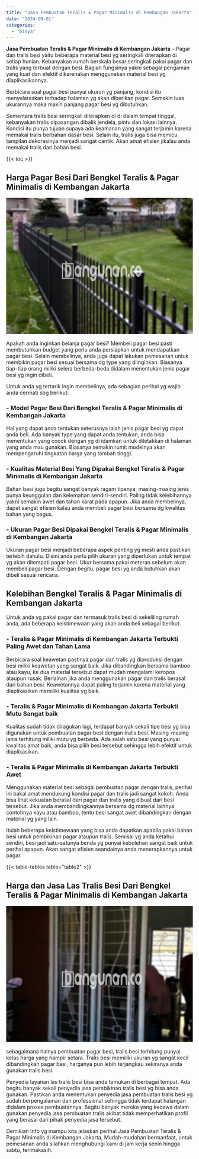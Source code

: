 ```yaml
---
title: "Jasa Pembuatan Teralis & Pagar Minimalis di Kembangan Jakarta"
date: "2024-09-01"
categories: 
  - "biaya"
---
```


**Jasa Pembuatan Teralis & Pagar Minimalis di Kembangan Jakarta** – Pagar dan tralis besi yaitu beberapa material besi yg seringkali diterapkan di setiap hunian. Kebanyakan rumah berskala besar seringkali pakai pagar dan tralis yang terbuat dengan besi. Bagian fungsinya yakni sebagai pengaman yang kuat dan efektif dikarenakan menggunakan material besi yg diaplikasikannya.

Berbicara soal pagar besi punyai ukuran yg panjang, kondisi itu menyelaraskan terhadap halaman yg akan diberikan pagar. Semakin luas ukurannya maka makin panjang pagar besi yg dibutuhkan.

Sementara tralis besi seringkali diterapkan di di dalam tempat tinggal, kebanyakan tralis dipasangan dibalik jendela, pintu dan lokasi lainnya. Kondisi itu punya tujuan supaya ada keamanan yang sangat terjamin karena memakai tralis berbahan dasar besi. Selain itu, tralis juga bisa memicu tampilan dekorasinya menjadi sangat cantik. Akan amat efisien jikalau anda memakai tralis dari bahan besi.

{{< toc >}}

## Harga Pagar Besi Dari Bengkel Teralis & Pagar Minimalis di Kembangan Jakarta

![Jasa Pembuatan Teralis & Pagar Minimalis di Kembangan Jakarta](/images/pagar-minimalis-murah-12.png)

Apakah anda inginkan belanja pagar besi? Membeli pagar besi pasti membutuhkan budget yang perlu anda persiapkan untuk mendapatkan pagar besi. Selain membelinya, anda juga dapat lakukan pemesanan untuk membikin pagar besi sesuai bersama dg type yang diinginkan. Biasanya tiap-tiap orang miliki selera berbeda-beda didalam menentukan jenis pagar besi yg ingin dibeli.

Untuk anda yg tertarik ingin membelinya, ada sebagian perihal yg wajib anda cermati sbg berikut:
### \- Model Pagar Besi Dari Bengkel Teralis & Pagar Minimalis di Kembangan Jakarta

Hal yang dapat anda tentukan seterusnya ialah jenis pagar besi yg dapat anda beli. Ada banyak type yang dapat anda tentukan, anda bisa menentukan yang cocok dengan yg di idamkan untuk diletakkan di halaman yang anda mau gunakan. Biasanya semakin rumit modelnya akan mempengaruhi tingkatan harga yang tambah tinggi.

### \- Kualitas Material Besi Yang Dipakai Bengkel Teralis & Pagar Minimalis di Kembangan Jakarta

Bahan besi juga begitu sangat banyak ragam tipenya, masing-masing jenis punya keunggulan dan kelemahan sendiri-sendiri. Paling tidak kelebihannya yakni semakin awet dan tahan karat pada apapun. Jika anda membelinya, dapat sangat efisien kalau anda membeli pagar besi bersama dg kwalitas bahan yang bagus.

### \- Ukuran Pagar Besi Dipakai Bengkel Teralis & Pagar Minimalis di Kembangan Jakarta

Ukuran pagar besi menjadi beberapa aspek penting yg mesti anda pastikan terlebih dahulu. Disini anda perlu pilih ukuran yang diperlukan untuk tempat yg akan ditempati pagar besi. Ukur bersama pakai meteran sebelum akan membeli pagar besi. Dengan begitu, pagar besi yg anda butuhkan akan dibeli sesuai rencana.

## Kelebihan Bengkel Teralis & Pagar Minimalis di Kembangan Jakarta

Untuk anda yg pakai pagar dan termasuk tralis besi di sekeliling rumah anda, ada beberapa keistimewaan yang akan anda beli sebagai berikut.

### \- Teralis & Pagar Minimalis di Kembangan Jakarta Terbukti Paling Awet dan Tahan Lama

Berbicara soal keawetan pastinya pagar dan tralis yg diproduksi dengan besi miliki keawetan yang sangat baik. Jika dibandingkan bersama bamboo atau kayu, ke dua material tersebut dapat mudah mengalami keropos ataupun rusak. Berlainan jika anda menggunakan pagar dan tralis berasal dari bahan besi. Keawetannya dapat paling terjamin karena material yang diaplikasikan memiliki kualitas yg baik.

### \- Teralis & Pagar Minimalis di Kembangan Jakarta Terbukti Mutu Sangat baik

Kualitas sudah tidak diragukan lagi, terdapat banyak sekali tipe besi yg bisa digunakan untuk pembuatan pagar besi dengan tralis besi. Masing-masing jenis terhitung miliki mutu yg berbeda. Ada salah satu besi yang punyai kwalitas amat baik, anda bisa pilih besi tersebut sehingga lebih efektif untuk diaplikasikan.

### \- Teralis & Pagar Minimalis di Kembangan Jakarta Terbukti Awet

Menggunakan material besi sebagai pembuatan pagar dengan tralis, perihal ini bakal amat mendukung kondisi pagar dan tralis jadi sangat kokoh. Anda bisa lihat kekuatan berasal dari pagar dan tralis yang dibuat dari besi tersebut. Jika anda membandingkannya bersama dg material lainnya contohnya kayu atau bamboo, tentu besi sangat awet dibandingkan dengan material yg yang lain.

Itulah beberapa keistimewaan yang bisa anda dapatkan apabila pakai bahan besi untuk pembikinan pagar ataupun tralis. Semisal yg anda ketahui sendiri, besi jadi satu-satunya benda yg punyai kebolehan sangat baik untuk perihal apapun. Akan sangat efisien seandainya anda menerapkannya untuk pagar.

{{< table-tables table="table2" >}}

## Harga dan Jasa Las Tralis Besi Dari Bengkel Teralis & Pagar Minimalis di Kembangan Jakarta

![Jasa Pembuatan Teralis & Pagar Minimalis di Kembangan Jakarta](/images/teralis-minimalis-murah-33.png)

sebagaimana halnya pembuatan pagar besi, tralis besi terhitung punyai kelas harga yang hampir setara. Tralis besi memiliki ukuran yg sangat kecil dibandingkan pagar besi, harganya pun lebih terjangkau sekiranya anda gunakan tralis besi.

Penyedia layanan las tralis besi bisa anda temukan di berbagai tempat. Ada begitu banyak sekali penyedia jasa pembikinan tralis besi yg bisa anda gunakan. Pastikan anda menentukan penyedia jasa pembuatan tralis besi yg sudah berpengalaman dan professional sehingga tidak terdapat halangan didalam proses pembuatannya. Begitu banyak mereka yang kecewa dalam gunakan penyedia jasa pembuatan tralis akibat tidak memperhatikan profil yang berasal dari pihak penyedia jasa tersebut.

Demikian Info yg mampu kita jelaskan perihal Jasa Pembuatan Teralis & Pagar Minimalis di Kembangan Jakarta, Mudah-mudahan bermanfaat, untuk pemesanan anda silahkan menghubungi kami di jam kerja senin hingga sabtu, terimakasih.
